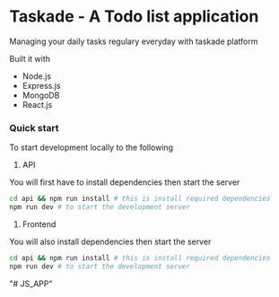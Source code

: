 # Taskade - A Todo list application

Managing your daily tasks regulary everyday with taskade platform

Built it with

- Node.js
- Express.js
- MongoDB
- React.js

### Quick start

To start development locally to the following

1. API

You will first have to install dependencies then start the server

```bash
cd api && npm run install # this is install required dependencies
npm run dev # to start the development server
```

1. Frontend

You will also install dependencies then start the server

```bash
cd api && npm run install # this is install required dependencies
npm run dev # to start the development server
```
"# JS_APP" 
